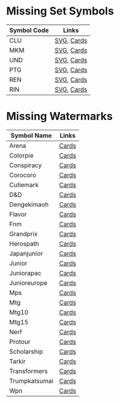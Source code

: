 # Missing Set Symbols
| Symbol Code | Links                                                                                 |
|-------------|---------------------------------------------------------------------------------------|
| CLU         | [SVG](https://svgs.scryfall.io/sets/clu.svg), [Cards](https://scryfall.com/sets/clu)  |
| MKM         | [SVG](https://svgs.scryfall.io/sets/mkm.svg), [Cards](https://scryfall.com/sets/mkm)  |
| UND         | [SVG](https://svgs.scryfall.io/sets/und.svg), [Cards](https://scryfall.com/sets/tund) |
| PTG         | [SVG](https://svgs.scryfall.io/sets/ptg.svg), [Cards](https://scryfall.com/sets/ptg)  |
| REN         | [SVG](https://svgs.scryfall.io/sets/ren.svg), [Cards](https://scryfall.com/sets/ren)  |
| RIN         | [SVG](https://svgs.scryfall.io/sets/rin.svg), [Cards](https://scryfall.com/sets/rin)  |

# Missing Watermarks
| Symbol Name   | Links                                                            |
|---------------|------------------------------------------------------------------|
| Arena         | [Cards](https://scryfall.com/search?q=watermark%3Aarena)         |
| Colorpie      | [Cards](https://scryfall.com/search?q=watermark%3Acolorpie)      |
| Conspiracy    | [Cards](https://scryfall.com/search?q=watermark%3Aconspiracy)    |
| Corocoro      | [Cards](https://scryfall.com/search?q=watermark%3Acorocoro)      |
| Cutiemark     | [Cards](https://scryfall.com/search?q=watermark%3Acutiemark)     |
| D&D           | [Cards](https://scryfall.com/search?q=watermark%3Ad&d)           |
| Dengekimaoh   | [Cards](https://scryfall.com/search?q=watermark%3Adengekimaoh)   |
| Flavor        | [Cards](https://scryfall.com/search?q=watermark%3Aflavor)        |
| Fnm           | [Cards](https://scryfall.com/search?q=watermark%3Afnm)           |
| Grandprix     | [Cards](https://scryfall.com/search?q=watermark%3Agrandprix)     |
| Herospath     | [Cards](https://scryfall.com/search?q=watermark%3Aherospath)     |
| Japanjunior   | [Cards](https://scryfall.com/search?q=watermark%3Ajapanjunior)   |
| Junior        | [Cards](https://scryfall.com/search?q=watermark%3Ajunior)        |
| Juniorapac    | [Cards](https://scryfall.com/search?q=watermark%3Ajuniorapac)    |
| Junioreurope  | [Cards](https://scryfall.com/search?q=watermark%3Ajunioreurope)  |
| Mps           | [Cards](https://scryfall.com/search?q=watermark%3Amps)           |
| Mtg           | [Cards](https://scryfall.com/search?q=watermark%3Amtg)           |
| Mtg10         | [Cards](https://scryfall.com/search?q=watermark%3Amtg10)         |
| Mtg15         | [Cards](https://scryfall.com/search?q=watermark%3Amtg15)         |
| Nerf          | [Cards](https://scryfall.com/search?q=watermark%3Anerf)          |
| Protour       | [Cards](https://scryfall.com/search?q=watermark%3Aprotour)       |
| Scholarship   | [Cards](https://scryfall.com/search?q=watermark%3Ascholarship)   |
| Tarkir        | [Cards](https://scryfall.com/search?q=watermark%3Atarkir)        |
| Transformers  | [Cards](https://scryfall.com/search?q=watermark%3Atransformers)  |
| Trumpkatsumai | [Cards](https://scryfall.com/search?q=watermark%3Atrumpkatsumai) |
| Wpn           | [Cards](https://scryfall.com/search?q=watermark%3Awpn)           |
